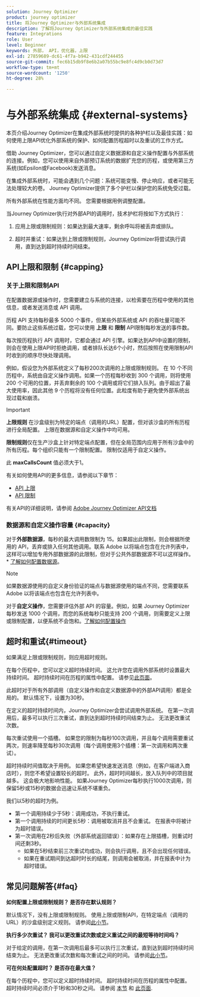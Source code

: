 ```yaml
---
solution: Journey Optimizer
product: journey optimizer
title: 将Journey Optimizer与外部系统集成
description: 了解将Journey Optimizer与外部系统集成的最佳实践
feature: Integrations
role: User
level: Beginner
keywords: 外部， API，优化器，上限
exl-id: 27859689-dc61-4f7a-b942-431cdf244455
source-git-commit: fec6b15db9f8e6b2a07b55bc9e8fc4d9cb0d73d7
workflow-type: tm+mt
source-wordcount: '1250'
ht-degree: 28%

---
```


# 与外部系统集成 {#external-systems}

本页介绍Journey Optimizer在集成外部系统时提供的各种护栏以及最佳实践：如何使用上限API优化外部系统的保护、如何配置历程超时以及重试的工作方式。

借助 Journey Optimizer，您可以通过自定义数据源和自定义操作配置与外部系统的连接。例如，您可以使用来自外部预订系统的数据扩充您的历程，或使用第三方系统(如Epsilon或Facebook)发送消息。

在集成外部系统时，可能会遇到几个问题：系统可能变慢、停止响应，或者可能无法处理较大的卷。 Journey Optimizer提供了多个护栏以保护您的系统免受过载。

所有外部系统在性能方面均不同。 您需要根据用例调整配置。

当Journey Optimizer执行对外部API的调用时，技术护栏将按如下方式执行：

1. 应用上限或限制规则：如果达到最大速率，剩余呼叫将被丢弃或排队。

2. 超时并重试：如果达到上限或限制规则，Journey Optimizer将尝试执行调用，直到达到超时持续时间结束。

## API上限和限制 {#capping}

### 关于上限和限制API

在配置数据源或操作时，您需要建立与系统的连接，以检索要在历程中使用的其他信息，或者发送消息或 API 调用。

历程 API 支持每秒最多 5000 个事件，但某些外部系统或 API 的吞吐量可能不同。要防止这些系统过载，您可以使用 **上限** 和 **限制** API限制每秒发送的事件数。

每次按历程执行 API 调用时，它都会通过 API 引擎。如果达到API中设置的限制，则会在使用上限API时拒绝调用，或者排队长达6个小时，然后按照在使用限制API时收到的顺序尽快处理调用。

例如，假设您为外部系统定义了每秒200次调用的上限或限制规则。 在 10 个不同历程中，系统由自定义操作调用。如果一个历程每秒收到 300 个调用，则将使用 200 个可用的位置，并丢弃剩余的 100 个调用或将它们排入队列。由于超出了最大使用率，因此其他 9 个历程将没有任何位置。此粒度有助于避免使外部系统出现过载和崩溃。

>[!IMPORTANT]
>
>**上限规则** 在沙盒级别为特定的端点（调用的URL）配置，但对该沙盒的所有历程进行全局配置。 上限在数据源和自定义操作中均可用。
>
>**限制规则**&#x200B;仅在生产沙盒上针对特定端点配置，但在全局范围内应用于所有沙盒中的所有历程。每个组织只能有一个限制配置。 限制仅适用于自定义操作。
>
>此 **maxCallsCount** 值必须大于1。

有关如何使用API的更多信息，请参阅以下章节：

* [API 上限](capping.md)
* [API 限制](throttling.md)

有关API的详细说明，请参阅 [Adobe Journey Optimizer API文档](https://developer.adobe.com/journey-optimizer-apis/references/journeys/)

### 数据源和自定义操作容量 {#capacity}

对于&#x200B;**外部数据源**，每秒的最大调用数限制为 15。如果超出此限制，则会根据所使用的 API，丢弃或排入任何其他调用。联系 Adobe 以将端点包含在允许列表中，这样可以增加专用外部数据源的此限制，但对于公共外部数据源不可以这样操作。* [了解如何配置数据源](../datasource/about-data-sources.md)。

>[!NOTE]
>
>如果数据源使用的自定义身份验证的端点与数据源使用的端点不同，您需要联系 Adobe 以将该端点也包含在允许列表中。

对于&#x200B;**自定义操作**，您需要评估外部 API 的容量。例如，如果 Journey Optimizer 每秒发送 1000 个调用，而您的系统每秒只能支持 200 个调用，则需要定义上限或限制配置，以便系统不会饱和。[了解如何配置操作](../action/action.md)

## 超时和重试{#timeout}

如果满足上限或限制规则，则应用超时规则。

在每个历程中，您可以定义超时持续时间。 这允许您在调用外部系统时设置最大持续时间。 超时持续时间在历程的属性中配置。 请参见[此页面](../building-journeys/journey-properties.md#timeout_and_error)。

此超时对于所有外部调用（自定义操作和自定义数据源中的外部API调用）都是全局的。 默认情况下，设置为30秒。

在定义的超时持续时间内，Journey Optimizer会尝试调用外部系统。 在第一次调用后，最多可以执行三次重试，直到达到超时持续时间结束为止。 无法更改重试次数。

每次重试使用一个插槽。 如果您的限制为每秒100次调用，并且每个调用需要重试两次，则速率降至每秒30次调用（每个调用使用3个插槽：第一次调用和两次重试）。

超时持续时间值取决于用例。 如果您希望快速发送消息（例如，在客户端进入商店时），则您不希望设置较长的超时。 此外，超时时间越长，放入队列中的项目就越多。 这会极大地影响性能。 如果Journey Optimizer每秒执行1000次调用，则保留5秒或15秒的数据会迅速让系统不堪重负。

我们以5秒的超时为例。

* 第一个调用持续少于5秒：调用成功，不执行重试。
* 第一个调用持续的时间更长5秒：调用被取消并且不会重试。 在报表中将被计为超时错误。
* 第一次调用在2秒后失败（外部系统返回错误）：如果存在上限插槽，则重试时间还剩3秒。
   * 如果在5秒结束前三次重试均成功，则会执行调用，且不会出现任何错误。
   * 如果在重试期间到达超时时长的结尾，则调用会被取消，并在报表中计为超时错误。

## 常见问题解答{#faq}

**如何配置上限或限制规则？ 是否存在默认规则？**

默认情况下，没有上限或限制规则。 使用上限或限制API，在特定端点（调用的URL）的沙盒级别定义规则。 请参阅[此小节](../configuration/external-systems.md#capping)。

**执行多少次重试？ 我可以更改重试次数或定义重试之间的最短等待时间吗？**

对于给定的调用，在第一次调用后最多可以执行三次重试，直到达到超时持续时间结束为止。 无法更改重试次数和每次重试之间的时间。 请参阅[此小节](../configuration/external-systems.md#timeout)。

**可在何处配置超时？ 是否存在最大值？**

在每个历程中，您可以定义超时持续时间。 超时持续时间在历程的属性中配置。 超时持续时间必须介于1秒和30秒之间。 请参阅 [本节](../configuration/external-systems.md#timeout) 和 [此页面](../building-journeys/journey-properties.md#timeout_and_error).
